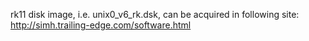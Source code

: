 rk11 disk image, i.e. unix0_v6_rk.dsk, can be acquired in following site:
    http://simh.trailing-edge.com/software.html
